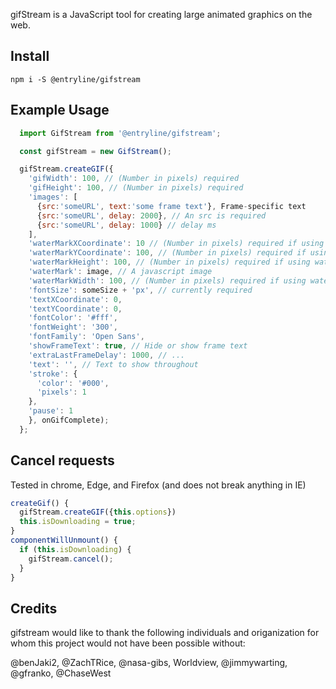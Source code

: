 gifStream is a JavaScript tool for creating large animated graphics on the web.

## Install

`npm i -S @entryline/gifstream`

## Example Usage

```javascript
  import GifStream from '@entryline/gifstream';

  const gifStream = new GifStream();

  gifStream.createGIF({
    'gifWidth': 100, // (Number in pixels) required
    'gifHeight': 100, // (Number in pixels) required
    'images': [
      {src:'someURL', text:'some frame text'}, Frame-specific text
      {src:'someURL', delay: 2000}, // An src is required
      {src:'someURL', delay: 1000} // delay ms
    ],
    'waterMarkXCoordinate': 10 // (Number in pixels) required if using watermark
    'waterMarkYCoordinate': 100, // (Number in pixels) required if using watermark
    'waterMarkHeight': 100, // (Number in pixels) required if using watermark
    'waterMark': image, // A javascript image
    'waterMarkWidth': 100, // (Number in pixels) required if using watermark
    'fontSize': someSize + 'px', // currently required
    'textXCoordinate': 0,
    'textYCoordinate': 0,
    'fontColor': '#fff',
    'fontWeight': '300',
    'fontFamily': 'Open Sans',
    'showFrameText': true, // Hide or show frame text
    'extraLastFrameDelay': 1000, // ...
    'text': '', // Text to show throughout
    'stroke': {
      'color': '#000',
      'pixels': 1
    },
    'pause': 1
    }, onGifComplete);
  };
```
## Cancel requests
Tested in chrome, Edge, and Firefox (and does not break anything in IE)

```javascript
createGif() {
  gifStream.createGIF({this.options})
  this.isDownloading = true;
}
componentWillUnmount() {
  if (this.isDownloading) {
    gifStream.cancel();
  }
}
  ```
## Credits

gifstream would like to thank the following individuals and origanization for whom this project would not have been possible without:

@benJaki2, @ZachTRice, @nasa-gibs, Worldview, @jimmywarting, @gfranko, @ChaseWest
